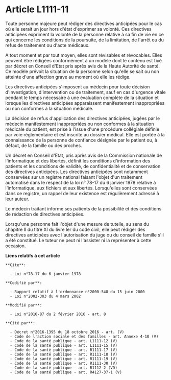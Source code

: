 # Article L1111-11

Toute personne majeure peut rédiger des directives anticipées pour le cas où elle serait un jour hors d'état d'exprimer sa
volonté. Ces directives anticipées expriment la volonté de la personne relative à sa fin de vie en ce qui concerne les
conditions de la poursuite, de la limitation, de l'arrêt ou du refus de traitement ou d'acte médicaux. 

A tout moment et par tout moyen, elles sont révisables et révocables. Elles peuvent être rédigées conformément à un modèle
dont le contenu est fixé par décret en Conseil d'Etat pris après avis de la Haute Autorité de santé. Ce modèle prévoit la
situation de la personne selon qu'elle se sait ou non atteinte d'une affection grave au moment où elle les rédige. 

Les directives anticipées s'imposent au médecin pour toute décision d'investigation, d'intervention ou de traitement, sauf en
cas d'urgence vitale pendant le temps nécessaire à une évaluation complète de la situation et lorsque les directives
anticipées apparaissent manifestement inappropriées ou non conformes à la situation médicale. 

La décision de refus d'application des directives anticipées, jugées par le médecin manifestement inappropriées ou non
conformes à la situation médicale du patient, est prise à l'issue d'une procédure collégiale définie par voie réglementaire
et est inscrite au dossier médical. Elle est portée à la connaissance de la personne de confiance désignée par le patient ou,
à défaut, de la famille ou des proches. 

Un décret en Conseil d'Etat, pris après avis de la Commission nationale de l'informatique et des libertés, définit les
conditions d'information des patients et les conditions de validité, de confidentialité et de conservation des directives
anticipées. Les directives anticipées sont notamment conservées sur un registre national faisant l'objet d'un traitement
automatisé dans le respect de la loi n° 78-17 du 6 janvier 1978 relative à l'informatique, aux fichiers et aux libertés.
Lorsqu'elles sont conservées dans ce registre, un rappel de leur existence est régulièrement adressé à leur auteur. 

Le médecin traitant informe ses patients de la possibilité et des conditions de rédaction de directives anticipées. 

Lorsqu'une personne fait l'objet d'une mesure de tutelle, au sens du chapitre II du titre XI du livre Ier du code civil, elle
peut rédiger des directives anticipées avec l'autorisation du juge ou du conseil de famille s'il a été constitué. Le tuteur
ne peut ni l'assister ni la représenter à cette occasion.

**Liens relatifs à cet article**

	**Cite**:

	  - Loi n°78-17 du 6 janvier 1978

	**Codifié par**:

	  - Rapport relatif à l'ordonnance n°2000-548 du 15 juin 2000
	  - Loi n°2002-303 du 4 mars 2002

	**Modifié par**:

	  - Loi n°2016-87 du 2 février 2016 - art. 8

	**Cité par**:

	  - Décret n°2016-1395 du 18 octobre 2016 - art. (V)
	  - Code de l'action sociale et des familles - art. Annexe 4-10 (V)
	  - Code de la santé publique - art. L1111-12 (V)
	  - Code de la santé publique - art. L1111-15 (V)
	  - Code de la santé publique - art. R1111-17 (V)
	  - Code de la santé publique - art. R1111-18 (V)
	  - Code de la santé publique - art. R1111-19 (V)
	  - Code de la santé publique - art. R1111-30 (V)
	  - Code de la santé publique - art. R1112-2 (VD)
	  - Code de la santé publique - art. R4127-37-1 (V)
